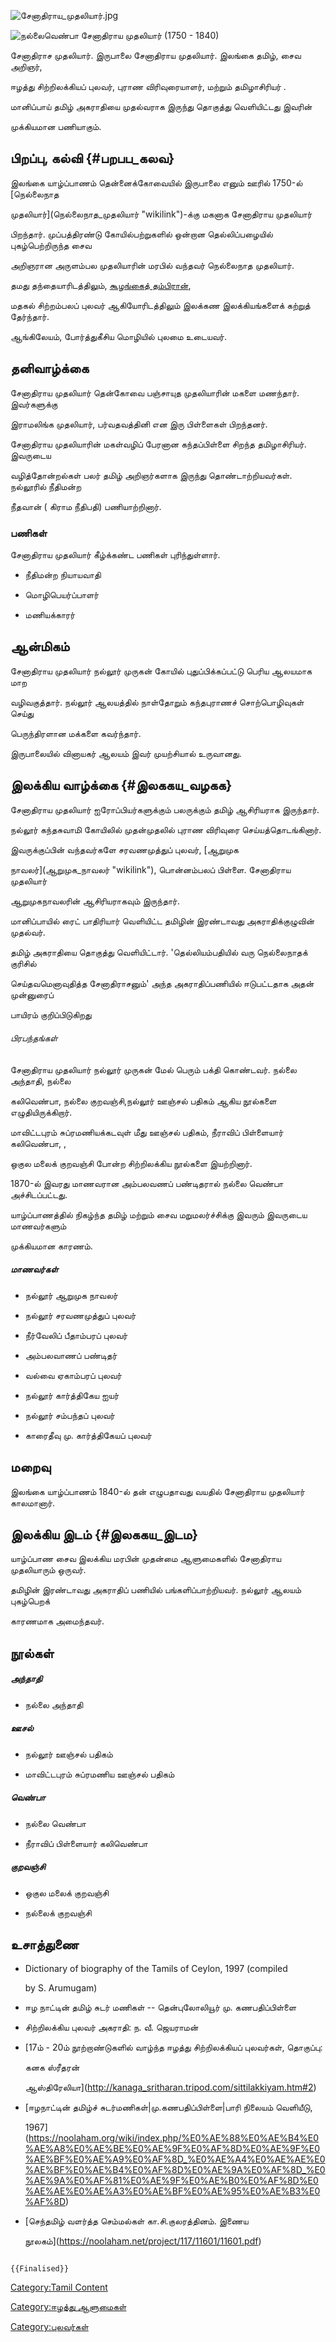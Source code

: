 ![](சேனாதிராய_முதலியார்.jpg "சேனாதிராய_முதலியார்.jpg")
![நல்லைவெண்பா](நல்லை.jpg "நல்லைவெண்பா") சேனாதிராய முதலியார் (1750 - 1840)
சேனாதிராச முதலியார். இருபாலை சேனாதிராய முதலியார். இலங்கை தமிழ், சைவ அறிஞர்,
ஈழத்து சிற்றிலக்கியப் புலவர், புராண விரிவுரையாளர், மற்றும் தமிழாசிரியர் .
மானிப்பாய் தமிழ் அகராதியை முதல்வராக இருந்து தொகுத்து வெளியிட்டது இவரின்
முக்கியமான பணியாகும்.

## பிறப்பு, கல்வி {#பறபப_கலவ}

இலங்கை யாழ்ப்பாணம் தென்னைக்கோவையில் இருபாலை எனும் ஊரில் 1750-ல் [நெல்லைநாத
முதலியார்](நெல்லைநாத_முதலியார் "wikilink")-க்கு மகனாக சேனாதிராய முதலியார்
பிறந்தார். முப்பத்திரண்டு கோயில்பற்றுகளில் ஒன்றான தெல்லிப்பழையில் புகழ்பெற்றிருந்த சைவ
அறிஞரான அருளம்பல முதலியாரின் மரபில் வந்தவர் நெல்லைநாத முதலியார்.

தமது தந்தையாரிடத்திலும், [கூழங்கைத் தம்பிரான்](கூழங்கைத்_தம்பிரான் "wikilink"),
மதகல் சிற்றம்பலப் புலவர் ஆகியோரிடத்திலும் இலக்கண இலக்கியங்களைக் கற்றுத் தேர்ந்தார்.
ஆங்கிலேயம், போர்த்துகீசிய மொழியில் புலமை உடையவர்.

## தனிவாழ்க்கை

சேனாதிராய முதலியார் தென்கோவை பஞ்சாயுத முதலியாரின் மகளை மணந்தார். இவர்களுக்கு
இராமலிங்க முதலியார், பர்வதவத்தினி என இரு பிள்ளைகள் பிறந்தனர்.

சேனாதிராய முதலியாரின் மகள்வழிப் பேரனான கந்தப்பிள்ளை சிறந்த தமிழாசிரியர். இவருடைய
வழித்தோன்றல்கள் பலர் தமிழ் அறிஞர்களாக இருந்து தொண்டாற்றியவர்கள். நல்லூரில் நீதிமன்ற
நீதவான் ( கிராம நீதிபதி) பணியாற்றினார்.

### பணிகள்

சேனாதிராய முதலியார் கீழ்க்கண்ட பணிகள் புரிந்துள்ளார்.

-   நீதிமன்ற நியாயவாதி
-   மொழிபெயர்ப்பாளர்
-   மணியக்காரர்

## ஆன்மிகம்

சேனாதிராய முதலியார் நல்லூர் முருகன் கோயில் புதுப்பிக்கப்பட்டு பெரிய ஆலயமாக மாற
வழிவகுத்தார். நல்லூர் ஆலயத்தில் நாள்தோறும் கந்தபுராணச் சொற்பொழிவுகள் செய்து
பெருந்திரளான மக்களை கவர்ந்தார்.

இருபாலையில் வினாயகர் ஆலயம் இவர் முயற்சியால் உருவானது.

## இலக்கிய வாழ்க்கை {#இலககய_வழகக}

சேனாதிராய முதலியார் ஐரோப்பியர்களுக்கும் பலருக்கும் தமிழ் ஆசிரியராக இருந்தார்.
நல்லூர் கந்தசுவாமி கோயிலில் முதன்முதலில் புராண விரிவுரை செய்யத்தொடங்கினார்.
இவருக்குப்பின் வந்தவர்களே சரவணமுத்துப் புலவர், [ஆறுமுக
நாவலர்](ஆறுமுக_நாவலர் "wikilink"), பொன்னம்பலப் பிள்ளை. சேனாதிராய முதலியார்
ஆறுமுகநாவலரின் ஆசிரியராகவும் இருந்தார்.

மானிப்பாயில் ரைட் பாதிரியார் வெளியிட்ட தமிழின் இரண்டாவது அகராதிக்குழுவின் முதல்வர்.
தமிழ் அகராதியை தொகுத்து வெளியிட்டார். 'தெல்லியம்பதியில் வரு நெல்லைநாதக் குரிசில்
செய்தவமெனாவுதித்த சேனாதிராசனும்' அந்த அகராதிப்பணியில் ஈடுபட்டதாக அதன் முன்னுரைப்
பாயிரம் குறிப்பிடுகிறது

###### பிரபந்தங்கள்

சேனாதிராய முதலியார் நல்லூர் முருகன் மேல் பெரும் பக்தி கொண்டவர். நல்லை அந்தாதி, நல்லை
கலிவெண்பா, நல்லை குறவஞ்சி,நல்லூர் ஊஞ்சல் பதிகம் ஆகிய நூல்களை எழுதியிருக்கிறார்.

மாவிட்டபுரம் சுப்ரமணியக்கடவுள் மீது ஊஞ்சல் பதிகம், நீராவிப் பிள்ளையார் கலிவெண்பா, ,
ஒகுல மலைக் குறவஞ்சி போன்ற சிற்றிலக்கிய நூல்களை இயற்றினார்.

1870-ல் இவரது மாணவரான அம்பலவணப் பண்டிதரால் நல்லை வெண்பா அச்சிடப்பட்டது.
யாழ்ப்பாணத்தில் நிகழ்ந்த தமிழ் மற்றும் சைவ மறுமலர்ச்சிக்கு இவரும் இவருடைய மாணவர்களும்
முக்கியமான காரணம்.

##### மாணவர்கள்

-   நல்லூர் ஆறுமுக நாவலர்
-   நல்லூர் சரவணமுத்துப் புலவர்
-   நீர்வேலிப் பீதாம்பரப் புலவர்
-   அம்பலவாணப் பண்டிதர்
-   வல்வை ஏகாம்பரப் புலவர்
-   நல்லூர் கார்த்திகேய ஐயர்
-   நல்லூர் சம்பந்தப் புலவர்
-   காரைதீவு மு. கார்த்திகேயப் புலவர்

## மறைவு

இலங்கை யாழ்ப்பாணம் 1840-ல் தன் எழுபதாவது வயதில் சேனாதிராய முதலியார் காலமானார்.

## இலக்கிய இடம் {#இலககய_இடம}

யாழ்ப்பாண சைவ இலக்கிய மரபின் முதன்மை ஆளுமைகளில் சேனாதிராய முதலியாரும் ஒருவர்.
தமிழின் இரண்டாவது அகராதிப் பணியில் பங்களிப்பாற்றியவர். நல்லூர் ஆலயம் புகழ்பெறக்
காரணமாக அமைந்தவர்.

## நூல்கள்

##### அந்தாதி

-   நல்லை அந்தாதி

##### ஊசல்

-   நல்லூர் ஊஞ்சல் பதிகம்
-   மாவிட்டபுரம் சுப்ரமணிய ஊஞ்சல் பதிகம்

##### வெண்பா

-   நல்லை வெண்பா
-   நீராவிப் பிள்ளையார் கலிவெண்பா

##### குறவஞ்சி

-   ஒகுல மலைக் குறவஞ்சி
-   நல்லைக் குறவஞ்சி

## உசாத்துணை

-   Dictionary of biography of the Tamils of Ceylon, 1997 (compiled
    by S. Arumugam)
-   ஈழ நாட்டின் தமிழ் சுடர் மணிகள் -- தென்புலோலியூர் மு. கணபதிப்பிள்ளை
-   சிற்றிலக்கிய புலவர் அகராதி: ந. வீ. ஜெயராமன்
-   [17ம் - 20ம் நூற்றாண்டுகளில் வாழ்ந்த ஈழத்து சிற்றிலக்கியப் புலவர்கள், தொகுப்பு:
    கனக ஸ்ரீதரன்
    ஆஸ்திரேலியா](http://kanaga_sritharan.tripod.com/sittilakkiyam.htm#2)
-   [ஈழநாட்டின் தமிழ்ச் சுடர்மணிகள்\|மு.கணபதிப்பிள்ளை\|பாரி நிலையம் வெளியீடு,
    1967](https://noolaham.org/wiki/index.php/%E0%AE%88%E0%AE%B4%E0%AE%A8%E0%AE%BE%E0%AE%9F%E0%AF%8D%E0%AE%9F%E0%AE%BF%E0%AE%A9%E0%AF%8D_%E0%AE%A4%E0%AE%AE%E0%AE%BF%E0%AE%B4%E0%AF%8D%E0%AE%9A%E0%AF%8D_%E0%AE%9A%E0%AF%81%E0%AE%9F%E0%AE%B0%E0%AF%8D%E0%AE%AE%E0%AE%A3%E0%AE%BF%E0%AE%95%E0%AE%B3%E0%AF%8D)
-   [செந்தமிழ் வளர்த்த செம்மல்கள் கா.சி.குலரத்தினம். இணைய
    நூலகம்](https://noolaham.net/project/117/11601/11601.pdf)

```{=mediawiki}
{{Finalised}}
```
[Category:Tamil Content](Category:Tamil_Content "wikilink")
[Category:ஈழத்து ஆளுமைகள்](Category:ஈழத்து_ஆளுமைகள் "wikilink")
[Category:புலவர்கள்](Category:புலவர்கள் "wikilink")
